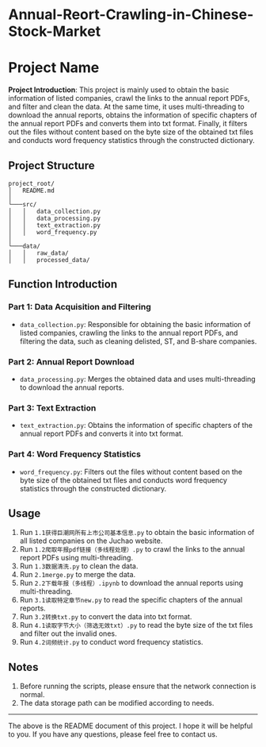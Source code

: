 # Annual-Reort-Crawling-in-Chinese-Stock-Market
# Project Name

**Project Introduction**:
This project is mainly used to obtain the basic information of listed companies, crawl the links to the annual report PDFs, and filter and clean the data. At the same time, it uses multi-threading to download the annual reports, obtains the information of specific chapters of the annual report PDFs and converts them into txt format. Finally, it filters out the files without content based on the byte size of the obtained txt files and conducts word frequency statistics through the constructed dictionary.

## Project Structure
```
project_root/
│   README.md
│
└───src/
│   │   data_collection.py
│   │   data_processing.py
│   │   text_extraction.py
│   │   word_frequency.py
│
└───data/
│   │   raw_data/
│   │   processed_data/
```

## Function Introduction

### Part 1: Data Acquisition and Filtering
- `data_collection.py`: Responsible for obtaining the basic information of listed companies, crawling the links to the annual report PDFs, and filtering the data, such as cleaning delisted, ST, and B-share companies.

### Part 2: Annual Report Download
- `data_processing.py`: Merges the obtained data and uses multi-threading to download the annual reports.

### Part 3: Text Extraction
- `text_extraction.py`: Obtains the information of specific chapters of the annual report PDFs and converts it into txt format.

### Part 4: Word Frequency Statistics
- `word_frequency.py`: Filters out the files without content based on the byte size of the obtained txt files and conducts word frequency statistics through the constructed dictionary.

## Usage
1. Run `1.1获得巨潮网所有上市公司基本信息.py` to obtain the basic information of all listed companies on the Juchao website.
2. Run `1.2爬取年报pdf链接（多线程处理）.py` to crawl the links to the annual report PDFs using multi-threading.
3. Run `1.3数据清洗.py` to clean the data.
4. Run `2.1merge.py` to merge the data.
5. Run `2.2下载年报（多线程）.ipynb` to download the annual reports using multi-threading.
6. Run `3.1读取特定章节new.py` to read the specific chapters of the annual reports.
7. Run `3.2转换txt.py` to convert the data into txt format.
8. Run `4.1读取字节大小（筛选无效txt）.py` to read the byte size of the txt files and filter out the invalid ones.
9. Run `4.2词频统计.py` to conduct word frequency statistics.

## Notes
1. Before running the scripts, please ensure that the network connection is normal.
2. The data storage path can be modified according to needs.

---

The above is the README document of this project. I hope it will be helpful to you. If you have any questions, please feel free to contact us.
